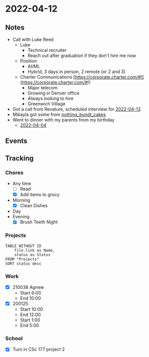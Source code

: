 # 2022-04-12
## Notes
- Call with Luke Reed  
	- Luke
		- Technical recruiter
		- Reach out after graduation if they don't hire me now
	- Position
		- AI/ML
		- Hybrid, 3 days in person, 2 remote (or 2 and 3)
	- Charter Communications [https://corporate.charter.com/#!](https://corporate.charter.com/#!)
		- Major telecom
		- Growing in Denver office
		- Always looking to hire
		- Greenwich Village
- Got a call from Revature, scheduled interview for [2022-04-13](2022-04-13.md)
- Mikayla got some from [nothing_bundt_cakes](nothing_bundt_cakes.md)
- Went to dinner with my parents from my birthday
	- [2022-04-04](2022-04-04.md)
## Events

## Tracking
### Chores
- Any time
	- [ ] Read
	- [x] Add items to grocy
- Morning
	- [x] Clean Dishes
- Day
- Evening
	- [x] Brush Teeth Night

### Projects
```dataview
TABLE WITHOUT ID
	file.link as Name,
	status as Status
FROM "Projects"
SORT status desc
```

### Work
- [x] 210038 Agnew
	- Start 6:00
	- End 10:00
- [x] 200125
	- Start 10:00
	- End 12:00
	- Start 1:00
	- End 5:00

### School
- [x] Turn in CSc 177 project 2

